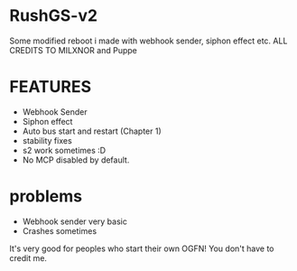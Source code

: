 # RushGS-v2
Some modified reboot i made with webhook sender, siphon effect etc. ALL CREDITS TO MILXNOR and Puppe

# FEATURES

+ Webhook Sender
+ Siphon effect
+ Auto bus start and restart (Chapter 1)
+ stability fixes
+ s2 work sometimes :D
+ No MCP disabled by default.

# problems
- Webhook sender very basic
- Crashes sometimes

It's very good for peoples who start their own OGFN! 
You don't have to credit me.
